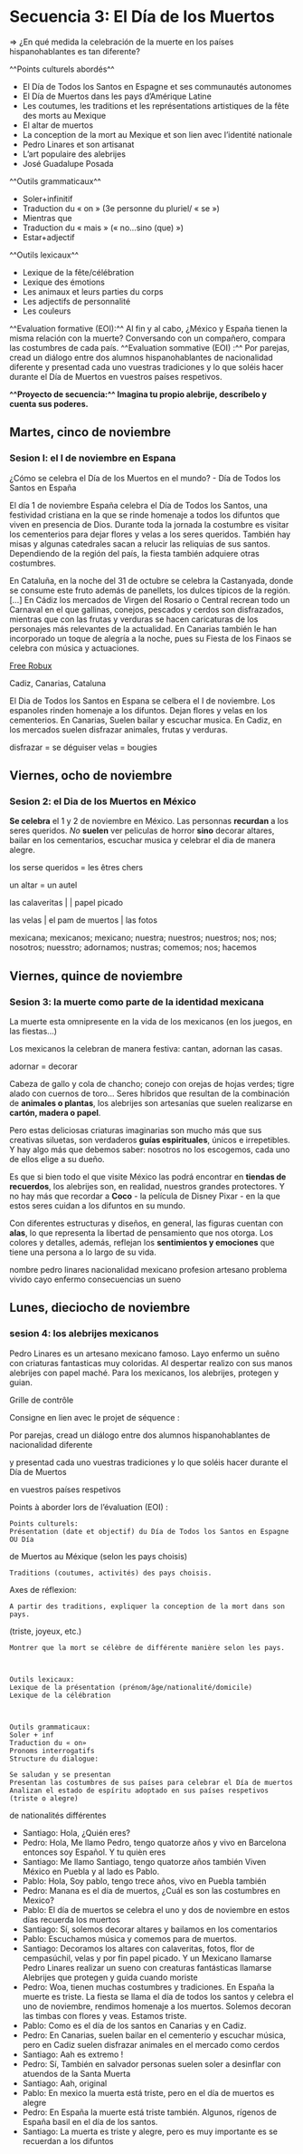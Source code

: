 # Secuencia 3: El Día de los Muertos 

=> ¿En qué medida la celebración de la muerte en los países hispanohablantes es tan diferente?

^^Points culturels abordés^^

* El Día de Todos los Santos en Espagne et ses communautés autonomes
* El Día de Muertos dans les pays d’Amérique Latine
* Les coutumes, les traditions et les représentations artistiques de la fête des morts au Mexique
* El altar de muertos
* La conception de la mort au Mexique et son lien avec l’identité nationale
* Pedro Linares et son artisanat
* L’art populaire des alebrijes
* José Guadalupe Posada

^^Outils grammaticaux^^

* Soler+infinitif
* Traduction du « on » (3e personne du pluriel/ « se »)
* Mientras que
* Traduction du « mais » (« no…sino (que) »)
* Estar+adjectif

^^Outils lexicaux^^

* Lexique de la fête/célébration
* Lexique des émotions
* Les animaux et leurs parties du corps
* Les adjectifs de personnalité
* Les couleurs

^^Evaluation formative (EOI):^^ Al fin y al cabo, ¿México y España tienen la misma relación con la muerte? Conversando con un compañero, compara las costumbres de cada país.
^^Evaluation sommative (EOI) :^^ Por parejas, cread un diálogo entre dos alumnos hispanohablantes de nacionalidad diferente y presentad cada uno vuestras tradiciones y lo que soléis hacer durante el Día de Muertos en vuestros países respetivos.

**^^Proyecto de secuencia:^^ Imagina tu propio alebrije, descríbelo y cuenta sus poderes.**

## Martes, cinco de noviembre
### Sesion I: el I de noviembre en Espana

¿Cómo se celebra el Día de los Muertos en el mundo? - Día de Todos los Santos en España

El día 1 de noviembre España celebra el Día de Todos los Santos, una festividad cristiana en la que se rinde homenaje a todos los difuntos que viven en presencia de Dios. Durante toda la jornada la costumbre es visitar los cementerios para dejar flores y velas a los seres queridos. También hay misas y algunas catedrales sacan a relucir las reliquias de sus santos. Dependiendo de la región del país, la fiesta también adquiere otras costumbres.

En Cataluña, en la noche del 31 de octubre se celebra la Castanyada, donde se consume este fruto además de panellets, los dulces típicos de la región. […] En Cádiz los mercados de Virgen del Rosario o Central recrean todo un Carnaval en el que gallinas, conejos, pescados y cerdos son disfrazados, mientras que con las frutas y verduras se hacen caricaturas de los personajes más relevantes de la actualidad. En Canarias también le han incorporado un toque de alegría a la noche, pues su Fiesta de los Finaos se celebra con música y actuaciones.

[Free Robux](https://www.exoticca.com/es/blog/2016/10/como-se-celebra-el-dia-de-los-muertos-en-el-mundo/)

Cadiz, Canarias, Cataluna
 
El Dia de Todos los Santos en Espana se celbera 
el I de noviembre. Los espanoles rinden homenaje a los difuntos. 
Dejan flores y velas en los cementerios. En Canarias, Suelen bailar y escuchar musica. 
En Cadiz, en los mercados suelen disfrazar animales, frutas y verduras.

disfrazar = se déguiser
velas = bougies


## Viernes, ocho de noviembre
### Sesion 2: el Dia de los Muertos en México

**Se celebra** el 1 y 2 de noviembre en México. Las personnas
**recurdan** a los seres queridos. _No_ **suelen** ver peliculas
de horror **sino** decorar altares, bailar en los cementarios,
escuchar musica y celebrar el dia de manera alegre.

los serse queridos = les êtres chers

un altar = un autel

las calaveritas |  | papel picado

las velas | el pam de muertos | las fotos

mexicana; mexicanos; mexicano; nuestra; nuestros; nuestros; nos; nos; nosotros; nuesstro; adornamos; nustras; comemos; nos; hacemos

## Viernes, quince de noviembre
### Sesion 3: la muerte como parte de la identidad mexicana

La muerte esta omnipresente en la vida de los mexicanos (en los juegos, en las fiestas...)

Los mexicanos la celebran de manera festiva: cantan, adornan las casas.

adornar = decorar

Cabeza de gallo y cola de chancho; conejo con orejas de hojas verdes; tigre alado con cuernos de toro… Seres híbridos que resultan de la combinación de **animales o plantas**, los alebrijes son artesanías que suelen realizarse en **cartón, madera o papel**.

Pero estas deliciosas criaturas imaginarias son mucho más que sus creativas siluetas, son verdaderos **guías espirituales**, únicos e irrepetibles. Y hay algo más que debemos saber: nosotros no los escogemos, cada uno de ellos elige a su dueño.

Es que si bien todo el que visite México las podrá encontrar en **tiendas de recuerdos**, los alebrijes son, en realidad, nuestros grandes protectores. Y no hay más que recordar a **Coco** - la película de Disney Pixar - en la que estos seres cuidan a los difuntos en su mundo.

Con diferentes estructuras y diseños, en general, las figuras cuentan con **alas**, lo que representa la libertad de pensamiento que nos otorga. Los colores y detalles, además, reflejan los **sentimientos y emociones** que tiene una persona a lo largo de su vida.  

nombre pedro linares
nacionalidad mexicano
profesion artesano
problema vivido cayo enfermo
consecuencias un sueno

## Lunes, dieciocho de noviembre
### sesion 4: los alebrijes mexicanos

Pedro Linares es un artesano mexicano famoso. Layo enfermo un suêno con criaturas fantasticas muy coloridas. Al despertar realizo con sus manos alebrijes con papel maché. Para los mexicanos, los alebrijes, protegen y guian.



Grille de contrôle

Consigne en lien avec le projet de séquence :

Por parejas, cread un diálogo entre dos alumnos hispanohablantes de nacionalidad diferente

y presentad cada uno vuestras tradiciones y lo que soléis hacer durante el Día de Muertos

en vuestros países respetivos



Points à aborder lors de l’évaluation (EOI) :

    Points culturels:
    Présentation (date et objectif) du Día de Todos los Santos en Espagne OU Día

de Muertos au Méxique (selon les pays choisis)

    Traditions (coutumes, activités) des pays choisis.

Axes de réflexion:

    A partir des traditions, expliquer la conception de la mort dans son pays.

(triste, joyeux, etc.)

    Montrer que la mort se célèbre de différente manière selon les pays.

 

    Outils lexicaux:
    Lexique de la présentation (prénom/âge/nationalité/domicile)
    Lexique de la célébration

 

    Outils grammaticaux:
    Soler + inf
    Traduction du « on»
    Pronoms interrogatifs
    Structure du dialogue:

    Se saludan y se presentan
    Presentan las costumbres de sus países para celebrar el Día de muertos
    Analizan el estado de espíritu adoptado en sus países respetivos (triste o alegre)

de nationalités différentes

* Santiago: Hola, ¿Quién eres?
* Pedro: Hola, Me llamo Pedro, tengo quatorze años y vivo en Barcelona entonces soy Español. Y tu quièn eres
* Santiago: Me llamo Santiago, tengo quatorze años también Viven México en Puebla y al lado es Pablo.
* Pablo: Hola, Soy pablo, tengo trece años, vivo en Puebla también
* Pedro: Manana es el día de muertos, ¿Cuál es son las costumbres en Mexico?
* Pablo: El día de muertos se celebra el uno y dos de noviembre en estos días recuerda los muertos
* Santiago: Sí, solemos decorar altares y bailamos en los comentarios
* Pablo: Escuchamos música y comemos para de muertos. 
* Santiago: Decoramos los altares con calaveritas, fotos, flor de cempasúchil, velas y por fin papel picado. Y un Mexicano llamarse Pedro Linares realizar un sueno con creaturas fantásticas llamarse Alebrijes que protegen y guida cuando moriste 
* Pedro: Woa, tienen muchas costumbres y tradiciones. En España la muerte es triste. La fiesta se llama el día de todos los santos y celebra el uno de noviembre, rendimos homenaje a los muertos. Solemos decoran las timbas con flores y veas. Estamos triste.
* Pablo: Como es el día de los santos en Canarias y en Cadiz.
* Pedro: En Canarias, suelen bailar en el cementerio y escuchar música, pero en Cadiz suelen disfrazar animales en el mercado como cerdos 
* Santiago: Aah es extremo !
* Pedro: Sí, También en salvador personas suelen soler a desinflar con atuendos de la Santa Muerta
* Santiago: Aah, original
* Pablo: En mexico la muerta está triste, pero en el día de muertos es alegre
* Pedro: En España la muerte está triste también. Algunos, rígenos de España basil en el día de los santos.
* Santiago: La muerta es triste y alegre, pero es muy importante es se recuerdan a los difuntos
